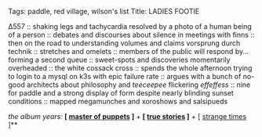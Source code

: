 Tags: paddle, red village, wilson's list
Title: LADIES FOOTIE
  
∆557 :: shaking legs and tachycardia resolved by a photo of a human being of a person :: debates and discourses about silence in meetings with finns :: then on the road to understanding volumes and claims vorsprung durch technik :: stretches and omelets :: members of the public will respond by... forming a second queue :: sweet-spots and discoveries momentarily overheaded :: the white cossack cross :: spends the whole afternoon trying to login to a mysql on k3s with epic failure rate :: argues with a bunch of no-good architects about philosophy and _teeceepee_ flickering _effeffess_ :: nine for paddle and a strong display of form despite nearly blinding sunset conditions :: mapped megamunches and xoroshows and salsipueds 
  
_the album years:_ **[ [master of puppets](https://rateyourmusic.com/release/album/metallica/master-of-puppets/) ]** + **[ [true stories](https://rateyourmusic.com/release/album/talking-heads/true-stories/) ]** + [ [strange times](https://rateyourmusic.com/release/album/the-chameleons/strange-times/) ]**   
